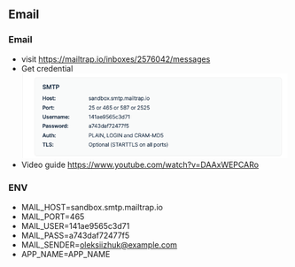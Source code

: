 

## Email

### Email
- visit https://mailtrap.io/inboxes/2576042/messages
- Get credential ![img.png](readmefiles/img.png)
- Video guide https://www.youtube.com/watch?v=DAAxWEPCARo


### ENV
- MAIL_HOST=sandbox.smtp.mailtrap.io
- MAIL_PORT=465
- MAIL_USER=141ae9565c3d71
- MAIL_PASS=a743daf72477f5
- MAIL_SENDER=oleksiizhuk@example.com
- APP_NAME=APP_NAME
